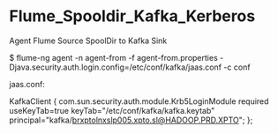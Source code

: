 # Flume_Spooldir_Kafka_Kerberos
Agent Flume Source SpoolDir to Kafka Sink

$ flume-ng agent -n agent-from -f agent-from.properties -Djava.security.auth.login.config=/etc/conf/kafka/jaas.conf -c conf

jaas.conf:

KafkaClient {
com.sun.security.auth.module.Krb5LoginModule required
useKeyTab=true
keyTab="/etc/conf/kafka/kafka.keytab"
principal="kafka/brxptolnxslp005.xpto.sl@HADOOP.PRD.XPTO";
};
